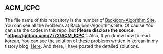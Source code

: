 ## ACM_ICPC


The file name of this repository is the number of [Backjoon-Algorithm Site](https://www.acmicpc.net/).
    You can see all the problems at [Backjoon-Algorithms Site](https://www.acmicpc.net/). Of caulse You can use the codes in this repo, but **Please disclose the source, "https://github.com/7772/ACM_ICPC".** 
    Also, If you know how to read korean, You can see the solution of these problems written in korean in my tistory blog, [Here](https://7772-development.tistory.com). And there, I have posted the detailed solutions. 


